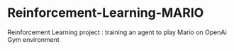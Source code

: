 # Reinforcement-Learning-MARIO
Reinforcement Learning project : training an agent to play Mario on OpenAi Gym environment
